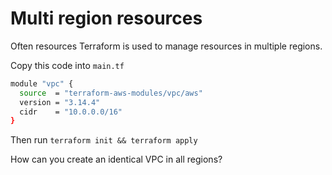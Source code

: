 # Multi region resources

Often resources Terraform is used to manage resources in multiple regions.

Copy this code into `main.tf`

```bash
module "vpc" {
  source  = "terraform-aws-modules/vpc/aws"
  version = "3.14.4"
  cidr    = "10.0.0.0/16"
}
```

Then run `terraform init && terraform apply`

How can you create an identical VPC in all regions?